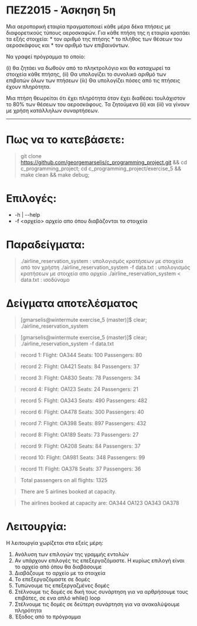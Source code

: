 # ΠEZ2015 - Άσκηση 5η
Μια αεροπορική εταιρία πραγματοποιεί κάθε μέρα δέκα πτήσεις με διαφορετικούς
τύπους αεροσκαφών. Για κάθε πτήση της η εταιρία κρατάει τα εξής στοιχεία: 
	* τον αριθμό της πτήσης
	* το πλήθος των θέσεων του αεροσκάφους και
	* τον αριθμό των επιβαινόντων.

Να γραφεί πρόγραμμα το οποίο:

(i)   θα ζητάει να δωθούν από το πληκτρολόγιο και θα καταχωρεί τα στοιχεία κάθε πτήσης,
(ii)  Θα υπολογίζει το συνολικό αριθμό των επιβατών όλων των πτήσεων
(iiι) Θα υπολογίζει πόσες από τις πτήσεις έχουν πληρότητα.

Μια πτήση θεωρείται ότι έχει πληρότητα όταν έχει διαθέσει τουλάχιστον το 80% των θέσεων του αεροσκάφους.
Τα ζητούμενα (ii) και (iii) να γίνουν με χρήση κατάλληλων συναρτήσεων.

----

# Πως να το κατεβάσετε:

> git clone https://github.com/georgemarselis/c_programming_project.git && cd c_programming_project; cd c_programming_project/exercise_5 && make clean && make debug;

# Επιλογές:
* -h | --help
* -f <αρχείο> αρχείο απο όπου διαβάζονται τα στοιχεία

# Παραδείγματα:

> ./airline_reservation_system              : υπολογισμός κρατήσεων με στοιχεία από τον χρήστη
> ./airline_reservation_system -f data.txt 	: υπολογισμός κρατήσεων με στοιχεία απο αρχείο
> ./airline_reservation_system < data.txt   : ισοδύναμο

# Δείγματα αποτελέσματος

> [gmarselis@wintermute exercise_5 (master)]$ clear; ./airline_reservation_system

> [gmarselis@wintermute exercise_5 (master)]$ clear; ./airline_reservation_system -f data.txt

> record   1: Flight: OA344 Seats: 100 Passengers:  80

> record   2: Flight: OA421 Seats:  84 Passengers:  37

> record   3: Flight: OA830 Seats:  78 Passengers:  34

> record   4: Flight: OA123 Seats:  24 Passengers:  21

> record   5: Flight: OA343 Seats: 490 Passengers: 482

> record   6: Flight: OA478 Seats: 300 Passengers:  40

> record   7: Flight: OA398 Seats: 897 Passengers: 432

> record   8: Flight: OA189 Seats:  73 Passengers:  27

> record   9: Flight: OA208 Seats:  84 Passengers:  37

> record  10: Flight: OA981 Seats: 348 Passengers:  99

> record  11: Flight: OA378 Seats:  37 Passengers:  36

> Total passengers on all flights:  1325

> There are 5 airlines booked at capacity.

> The airlines booked at capacity are: OA344 OA123 OA343 OA378

# Λειτουργία:

Η λειτουργία χωρίζεται στα εξείς μέρη:

1. Ανάλυση των επιλογών της γραμμής εντολών
2. Αν υπάρχουν επιλογές τις επεξεργαζόμαστε. Η κυρίως επιλογή είναι το αρχείο από όπου θα διαβάσουμε
3. Διαβάζουμε το αρχείο με τα στοιχεία
4. Το επεξεργαζόμαστε σε δομές
5. Τυπώνουμε τις επεξεργαζμένες δομές
6. Στέλνουμε τις δομές σε δική τους συνάρτηση για να αρθρήσουμε τους επιβάτες, σε ενα απλό while() loop
7. Στέλνουμε τις δομές σε δεύτερη συνάρτηση για να ανακαλύψουμε πληρότητα
8. Έξοδος από το πρόγραμμα
